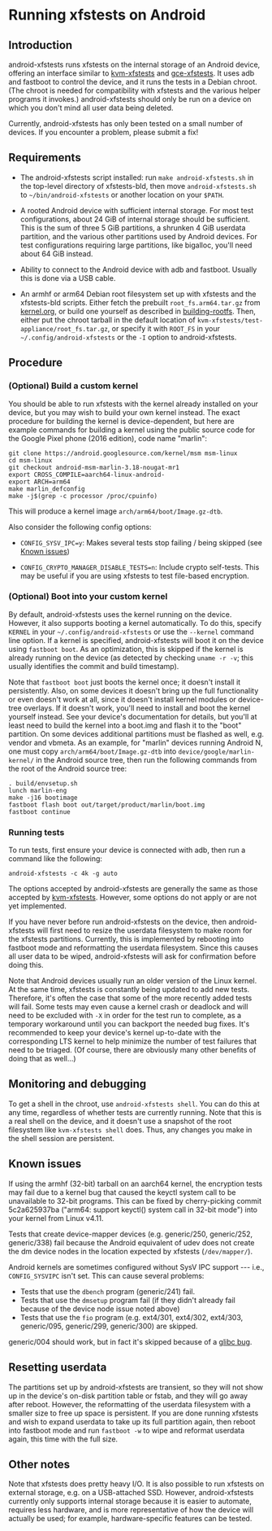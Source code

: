 # Running xfstests on Android

## Introduction

android-xfstests runs xfstests on the internal storage of an Android
device, offering an interface similar to
[kvm-xfstests](kvm-xfstests.md) and [gce-xfstests](gce-xfstests.md).
It uses adb and fastboot to control the device, and it runs the tests
in a Debian chroot.  (The chroot is needed for compatibility with
xfstests and the various helper programs it invokes.)
android-xfstests should only be run on a device on which you don't
mind all user data being deleted.

Currently, android-xfstests has only been tested on a small number of
devices.  If you encounter a problem, please submit a fix!

## Requirements

- The android-xfstests script installed:
  run `make android-xfstests.sh` in the top-level directory of
  xfstests-bld, then move `android-xfstests.sh` to
  `~/bin/android-xfstests` or another location on your `$PATH`.

- A rooted Android device with sufficient internal storage.  For most
  test configurations, about 24 GiB of internal storage should be
  sufficient.  This is the sum of three 5 GiB partitions, a shrunken 4
  GiB userdata partition, and the various other partitions used by
  Android devices.  For test configurations requiring large
  partitions, like bigalloc, you'll need about 64 GiB instead.

- Ability to connect to the Android device with adb and fastboot.
  Usually this is done via a USB cable.

- An armhf or arm64 Debian root filesystem set up with xfstests and
  the xfstests-bld scripts.  Either fetch the prebuilt
  `root_fs.arm64.tar.gz` from
  [kernel.org](http://www.kernel.org/pub/linux/kernel/people/tytso/kvm-xfstests),
  or build one yourself as described in
  [building-rootfs](building-rootfs.md).  Then, either put the chroot
  tarball in the default location of
  `kvm-xfstests/test-appliance/root_fs.tar.gz`, or specify it with
  `ROOT_FS` in your `~/.config/android-xfstests` or the `-I` option to
  android-xfstests.

## Procedure

### (Optional) Build a custom kernel

You should be able to run xfstests with the kernel already installed
on your device, but you may wish to build your own kernel instead.
The exact procedure for building the kernel is device-dependent, but
here are example commands for building a kernel using the public
source code for the Google Pixel phone (2016 edition), code name
"marlin":

    git clone https://android.googlesource.com/kernel/msm msm-linux
    cd msm-linux
    git checkout android-msm-marlin-3.18-nougat-mr1
    export CROSS_COMPILE=aarch64-linux-android-
    export ARCH=arm64
    make marlin_defconfig
    make -j$(grep -c processor /proc/cpuinfo)

This will produce a kernel image `arch/arm64/boot/Image.gz-dtb`.

Also consider the following config options:

* `CONFIG_SYSV_IPC=y`:  Makes several tests stop failing / being
  skipped (see [Known issues](#known-issues))

* `CONFIG_CRYPTO_MANAGER_DISABLE_TESTS=n`: Include crypto self-tests.
  This may be useful if you are using xfstests to test file-based
  encryption.

### (Optional) Boot into your custom kernel

By default, android-xfstests uses the kernel running on the device.
However, it also supports booting a kernel automatically.  To do this,
specify `KERNEL` in your `~/.config/android-xfstests` or use the
`--kernel` command line option.  If a kernel is specified,
android-xfstests will boot it on the device using `fastboot boot`.  As
an optimization, this is skipped if the kernel is already running on
the device (as detected by checking `uname -r -v`; this usually
identifies the commit and build timestamp).

Note that `fastboot boot` just boots the kernel once; it doesn't
install it persistently.  Also, on some devices it doesn't bring up
the full functionality or even doesn't work at all, since it doesn't
install kernel modules or device-tree overlays.  If it doesn't work,
you'll need to install and boot the kernel yourself instead.  See your
device's documentation for details, but you'll at least need to build
the kernel into a boot.img and flash it to the "boot" partition.  On
some devices additional partitions must be flashed as well, e.g.
vendor and vbmeta.  As an example, for "marlin" devices running
Android N, one must copy `arch/arm64/boot/Image.gz-dtb` into
`device/google/marlin-kernel/` in the Android source tree, then run
the following commands from the root of the Android source tree:

    . build/envsetup.sh
    lunch marlin-eng
    make -j16 bootimage
    fastboot flash boot out/target/product/marlin/boot.img
    fastboot continue

### Running tests

To run tests, first ensure your device is connected with adb, then run
a command like the following:

    android-xfstests -c 4k -g auto

The options accepted by android-xfstests are generally the same as
those accepted by [kvm-xfstests](kvm-xfstests.md).  However, some
options do not apply or are not yet implemented.

If you have never before run android-xfstests on the device, then
android-xfstests will first need to resize the userdata filesystem to
make room for the xfstests partitions.  Currently, this is implemented
by rebooting into fastboot mode and reformatting the userdata
filesystem.  Since this causes all user data to be wiped,
android-xfstests will ask for confirmation before doing this.

Note that Android devices usually run an older version of the Linux
kernel.  At the same time, xfstests is constantly being updated to add
new tests.  Therefore, it's often the case that some of the more
recently added tests will fail.  Some tests may even cause a kernel
crash or deadlock and will need to be excluded with `-X` in order for
the test run to complete, as a temporary workaround until you can
backport the needed bug fixes.  It's recommended to keep your device's
kernel up-to-date with the corresponding LTS kernel to help minimize
the number of test failures that need to be triaged.  (Of course,
there are obviously many other benefits of doing that as well...)

## Monitoring and debugging

To get a shell in the chroot, use `android-xfstests shell`.  You can
do this at any time, regardless of whether tests are currently
running.  Note that this is a real shell on the device, and it doesn't
use a snapshot of the root filesystem like `kvm-xfstests shell` does.
Thus, any changes you make in the shell session are persistent.

## Known issues

If using the armhf (32-bit) tarball on an aarch64 kernel, the
encryption tests may fail due to a kernel bug that caused the keyctl
system call to be unavailable to 32-bit programs.  This can be fixed
by cherry-picking commit 5c2a625937ba ("arm64: support keyctl() system
call in 32-bit mode") into your kernel from Linux v4.11.

Tests that create device-mapper devices (e.g. generic/250,
generic/252, generic/338) fail because the Android equivalent of udev
does not create the dm device nodes in the location expected by
xfstests (`/dev/mapper/`).

Android kernels are sometimes configured without SysV IPC support ---
i.e., `CONFIG_SYSVIPC` isn't set.  This can cause several problems:

- Tests that use the `dbench` program (generic/241) fail.
- Tests that use the `dmsetup` program fail (if they didn't already
  fail because of the device node issue noted above)
- Tests that use the `fio` program (e.g. ext4/301, ext4/302, ext4/303,
  generic/095, generic/299, generic/300) are skipped.

generic/004 should work, but in fact it's skipped because of a [glibc
bug](https://sourceware.org/bugzilla/show_bug.cgi?id=17912).

## Resetting userdata

The partitions set up by android-xfstests are transient, so they will
not show up in the device's on-disk partition table or fstab, and they
will go away after reboot.  However, the reformatting of the userdata
filesystem with a smaller size to free up space is persistent.  If you
are done running xfstests and wish to expand userdata to take up its
full partition again, then reboot into fastboot mode and run `fastboot
-w` to wipe and reformat userdata again, this time with the full size.

## Other notes

Note that xfstests does pretty heavy I/O.  It is also possible to run
xfstests on external storage, e.g. on a USB-attached SSD.  However,
android-xfstests currently only supports internal storage because it
is easier to automate, requires less hardware, and is more
representative of how the device will actually be used; for example,
hardware-specific features can be tested.
